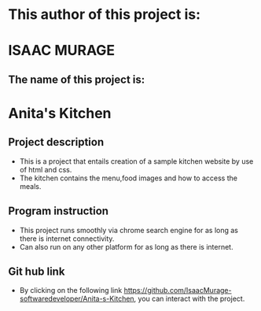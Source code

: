 # This author of this project is:
# ISAAC MURAGE
## The name of this project is:
# Anita's Kitchen
## Project description

* This is a project that entails creation of a sample kitchen website by use of html and css.
* The kitchen contains the menu,food images and how to access the meals.
## Program instruction
* This project runs smoothly via chrome search engine for as long as there is internet connectivity.
* Can also run on any other platform for as long as there is internet.
## Git hub link
* By clicking on the following link https://github.com/IsaacMurage-softwaredeveloper/Anita-s-Kitchen, you can interact with the project.


